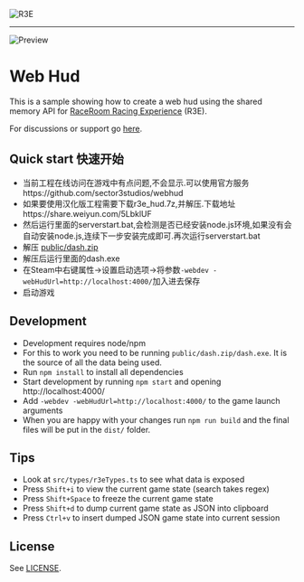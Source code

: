 ![R3E](https://cloud.githubusercontent.com/assets/12783101/8024034/cd3c7c84-0d24-11e5-9e5f-3bf6fbab713f.png)

---

![Preview](https://raw.githubusercontent.com/sector3studios/webhud/master/src/img/preview.jpg)

# Web Hud

This is a sample showing how to create a web hud using the shared memory API for
[RaceRoom Racing Experience][r3e] (R3E).

For discussions or support go [here](https://forum.sector3studios.com/index.php?threads/in-gameplay-web-overlays.12947/).

## Quick start 快速开始

-   当前工程在线访问在游戏中有点问题,不会显示.可以使用官方服务https://github.com/sector3studios/webhud
-   如果要使用汉化版工程需要下载r3e_hud.7z,并解压.下载地址https://share.weiyun.com/5LbklUF
-   然后运行里面的serverstart.bat,会检测是否已经安装node.js环境,如果没有会自动安装node.js,连续下一步安装完成即可.再次运行serverstart.bat
-   解压 [public/dash.zip](public/dash.zip)
-   解压后运行里面的dash.exe
-   在Steam中右键属性->设置启动选项->将参数`-webdev -webHudUrl=http://localhost:4000/`加入进去保存
-   启动游戏

## Development

-   Development requires node/npm
-   For this to work you need to be running `public/dash.zip/dash.exe`. It is the source of all the data being used.
-   Run `npm install` to install all dependencies
-   Start development by running `npm start` and opening http://localhost:4000/
-   Add `-webdev -webHudUrl=http://localhost:4000/` to the game launch arguments
-   When you are happy with your changes run `npm run build` and the final files will be put in the `dist/` folder.

## Tips

-   Look at `src/types/r3eTypes.ts` to see what data is exposed
-   Press `Shift+i` to view the current game state (search takes regex)
-   Press `Shift+Space` to freeze the current game state
-   Press `Shift+d` to dump current game state as JSON into clipboard
-   Press `Ctrl+v` to insert dumped JSON game state into current session

## License

See [LICENSE](LICENSE).

[r3e]: http://game.raceroom.com/
